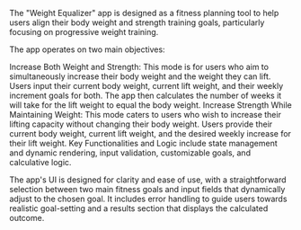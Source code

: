 The "Weight Equalizer" app is designed as a fitness planning tool to help users align their body weight and strength training goals, particularly focusing on progressive weight training.

The app operates on two main objectives:

Increase Both Weight and Strength: This mode is for users who aim to simultaneously increase their body weight and the weight they can lift. Users input their current body weight, current lift weight, and their weekly increment goals for both. The app then calculates the number of weeks it will take for the lift weight to equal the body weight.
Increase Strength While Maintaining Weight: This mode caters to users who wish to increase their lifting capacity without changing their body weight. Users provide their current body weight, current lift weight, and the desired weekly increase for their lift weight.
Key Functionalities and Logic include state management and dynamic rendering, input validation, customizable goals, and calculative logic.

The app's UI is designed for clarity and ease of use, with a straightforward selection between two main fitness goals and input fields that dynamically adjust to the chosen goal. It includes error handling to guide users towards realistic goal-setting and a results section that displays the calculated outcome.
